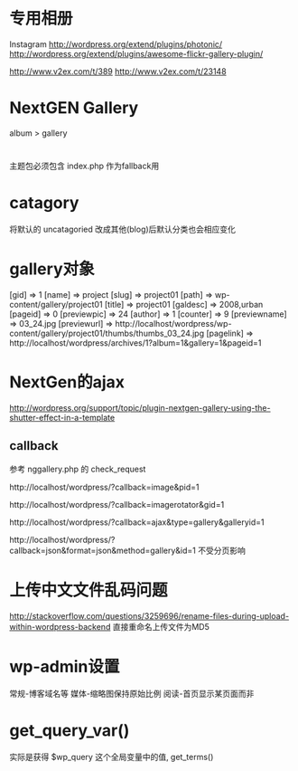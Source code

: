 # 专用相册
Instagram
http://wordpress.org/extend/plugins/photonic/
http://wordpress.org/extend/plugins/awesome-flickr-gallery-plugin/

http://www.v2ex.com/t/389
http://www.v2ex.com/t/23148

# NextGEN Gallery
album > gallery

# 
主题包必须包含 index.php 作为fallback用

# catagory
将默认的 uncatagoried 改成其他(blog)后默认分类也会相应变化

# gallery对象
[gid] => 1 [name] => project [slug] => project01 [path] => wp-content/gallery/project01 [title] => project01 [galdesc] => 2008,urban [pageid] => 0 [previewpic] => 24 [author] => 1 [counter] => 9 [previewname] => 03_24.jpg [previewurl] => http://localhost/wordpress/wp-content/gallery/project01/thumbs/thumbs_03_24.jpg [pagelink] => http://localhost/wordpress/archives/1?album=1&gallery=1&pageid=1

# NextGen的ajax
http://wordpress.org/support/topic/plugin-nextgen-gallery-using-the-shutter-effect-in-a-template

##  callback
参考 nggallery.php 的 check_request 


http://localhost/wordpress/?callback=image&pid=1

http://localhost/wordpress/?callback=imagerotator&gid=1

http://localhost/wordpress/?callback=ajax&type=gallery&galleryid=1

http://localhost/wordpress/?callback=json&format=json&method=gallery&id=1
不受分页影响

# 上传中文文件乱码问题
http://stackoverflow.com/questions/3259696/rename-files-during-upload-within-wordpress-backend
直接重命名上传文件为MD5

# wp-admin设置
常规-博客域名等
媒体-缩略图保持原始比例
阅读-首页显示某页面而非

# get_query_var()
实际是获得 $wp_query 这个全局变量中的值, 
 get_terms()



